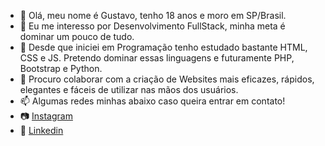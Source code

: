 - 👋 Olá, meu nome é Gustavo, tenho 18 anos e moro em SP/Brasil.
- 👀 Eu me interesso por Desenvolvimento FullStack, minha meta é dominar um pouco de tudo.
- 🌱 Desde que iniciei em Programação tenho estudado bastante HTML, CSS e JS. Pretendo dominar essas linguagens e futuramente PHP, Bootstrap e Python.
- 💞️ Procuro colaborar com a criação de Websites mais eficazes, rápidos, elegantes e fáceis de utilizar nas mãos dos usuários.
- 📫 Algumas redes minhas abaixo caso queira entrar em contato!
- 📷 <a href="https://www.instagram.com/barryzin1337/" target="_blank">Instagram</a>
- 💼 <a href="hhttps://www.linkedin.com/in/gilson-gustavo-gimenez-oliveira-681234203/" target="_blank">Linkedin</a>


<!---
Barryzin1337/Barryzin1337 is a ✨ special ✨ repository because its `README.md` (this file) appears on your GitHub profile.
You can click the Preview link to take a look at your changes.
--->
